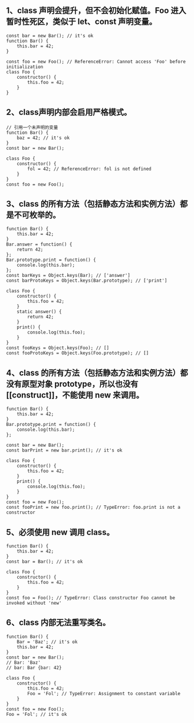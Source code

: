 ## 1、class 声明会提升，但不会初始化赋值。Foo 进入暂时性死区，类似于 let、const 声明变量。

	const bar = new Bar(); // it's ok
	function Bar() {
		this.bar = 42;
	}

	const foo = new Foo(); // ReferenceError: Cannot access 'Foo' before initialization
	class Foo {
		constructor() {
			this.foo = 42;
		}
	}
## 2、class声明内部会启用严格模式。

	// 引用一个未声明的变量
	function Bar() {
		baz = 42; // it's ok
	}
	const bar = new Bar();

	class Foo {
		constructor() {
			fol = 42; // ReferenceError: fol is not defined
		}
	}
	const foo = new Foo();
## 3、class 的所有方法（包括静态方法和实例方法）都是不可枚举的。

	function Bar() {
		this.bar = 42;
	}
	Bar.answer = function() {
		return 42;
	};
	Bar.prototype.print = function() {
		console.log(this.bar);
	};
	const barKeys = Object.keys(Bar); // ['answer']
	const barProtoKeys = Object.keys(Bar.prototype); // ['print']

	class Foo {
		constructor() {
			this.foo = 42;
		}
		static answer() {
			return 42;
		}
		print() {
			console.log(this.foo);
		}
	}
	const fooKeys = Object.keys(Foo); // []
	const fooProtoKeys = Object.keys(Foo.prototype); // []
## 4、class 的所有方法（包括静态方法和实例方法）都没有原型对象 prototype，所以也没有[[construct]]，不能使用 new 来调用。

	function Bar() {
		this.bar = 42;
	}
	Bar.prototype.print = function() {
		console.log(this.bar);
	};

	const bar = new Bar();
	const barPrint = new bar.print(); // it's ok

	class Foo {
		constructor() {
			this.foo = 42;
		}
		print() {
			console.log(this.foo);
		}
	}
	const foo = new Foo();
	const fooPrint = new foo.print(); // TypeError: foo.print is not a constructor
## 5、必须使用 new 调用 class。

	function Bar() {
		this.bar = 42;
	}
	const bar = Bar(); // it's ok

	class Foo {
		constructor() {
			this.foo = 42;
		}
	}
	const foo = Foo(); // TypeError: Class constructor Foo cannot be invoked without 'new'
## 6、class 内部无法重写类名。

	function Bar() {
		Bar = 'Baz'; // it's ok
		this.bar = 42;
	}
	const bar = new Bar();
	// Bar: 'Baz'
	// bar: Bar {bar: 42}  

	class Foo {
		constructor() {
			this.foo = 42;
			Foo = 'Fol'; // TypeError: Assignment to constant variable
		}
	}
	const foo = new Foo();
	Foo = 'Fol'; // it's ok